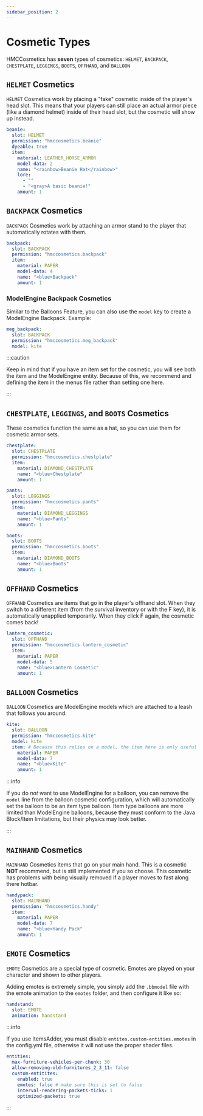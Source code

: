 ```yaml
---
sidebar_position: 2
---
```


# Cosmetic Types

HMCCosmetics has **seven** types of cosmetics: `HELMET`, `BACKPACK`, `CHESTPLATE`, `LEGGINGS`, `BOOTS`, `OFFHAND`, and `BALLOON`

## `HELMET` Cosmetics

`HELMET` Cosmetics work by placing a "fake" cosmetic inside of the player's head slot. This means that your players can still place an actual armor piece (like a diamond helmet) inside of their head slot, but the cosmetic will show up instead. 

```yaml
beanie:
  slot: HELMET
  permission: "hmccosmetics.beanie"
  dyeable: true
  item:
    material: LEATHER_HORSE_ARMOR
    model-data: 2
    name: "<rainbow>Beanie Hat</rainbow>"
    lore:
      - ""
      - "<gray>A basic beanie!"
    amount: 1
```

## `BACKPACK` Cosmetics
`BACKPACK` Cosmetics work by attaching an armor stand to the player that automatically rotates with them. 

```yaml
backpack:
  slot: BACKPACK
  permission: "hmccosmetics.backpack"
  item:
    material: PAPER
    model-data: 4
    name: "<blue>Backpack"
    amount: 1
```


### ModelEngine Backpack Cosmetics

Similar to the Balloons Feature, you can also use the `model` key to create a ModelEngine Backpack.
Example:
```yaml
meg_backpack:
  slot: BACKPACK
  permission: "hmccosmetics.meg_backpack"
  model: kite
```

:::caution

Keep in mind that if you have an item set for the cosmetic, you will see both the item and the ModelEngine entity.
Because of this, we recommend and defining the item in the menus file rather than setting one here.

:::

## `CHESTPLATE`, `LEGGINGS`, and `BOOTS` Cosmetics

These cosmetics function the same as a hat, so you can use them for cosmetic armor sets.

```yaml
chestplate:
  slot: CHESTPLATE
  permission: "hmccosmetics.chestplate"
  item:
    material: DIAMOND_CHESTPLATE
    name: "<blue>Chestplate"
    amount: 1
```
```yaml
pants:
  slot: LEGGINGS
  permission: "hmccosmetics.pants"
  item:
    material: DIAMOND_LEGGINGS
    name: "<blue>Pants"
    amount: 1
```
```yaml
boots:
  slot: BOOTS
  permission: "hmccosmetics.boots"
  item:
    material: DIAMOND_BOOTS
    name: "<blue>Boots"
    amount: 1
```

## `OFFHAND` Cosmetics
`OFFHAND` Cosmetics are items that go in the player's offhand slot. When they switch to a different item (from the survival inventory or with the F key), it is automatically unapplied temporarily. When they click F again, the cosmetic comes back!

```yaml
lantern_cosmetic:
  slot: OFFHAND
  permission: "hmccosmetics.lantern_cosmetic"
  item:
    material: PAPER
    model-data: 5
    name: "<blue>Lantern Cosmetic"
    amount: 1
```

## `BALLOON` Cosmetics

`BALLOON` Cosmetics are ModelEngine models which are attached to a leash that follows you around.

```yaml
kite:
  slot: BALLOON
  permission: "hmccosmetics.kite"
  model: kite
  item: # Because this relies on a model, the item here is only useful if you add it to a GUI. 
    material: PAPER
    model-data: 7
    name: "<blue>Kite"
    amount: 1
```

:::info

If you do *not* want to use ModelEngine for a balloon, you can remove the `model` line from the balloon cosmetic configuration, which will
automatically set the balloon to be an item type balloon. Item type balloons are more limited than ModelEngine balloons, because they must
conform to the Java Block/Item limitations, but their physics may look better.

:::

## `MAINHAND` Cosmetics

`MAINHAND` Cosmetics items that go on your main hand. This is a cosmetic **NOT** recommend, but is still implemented if you so choose. This cosmetic has problems with being visually removed if a player moves to fast along there hotbar. 

```yaml
handypack:
  slot: MAINHAND
  permission: "hmccosmetics.handy"
  item: 
    material: PAPER
    model-data: 7
    name: "<blue>Handy Pack"
    amount: 1
```

## `EMOTE` Cosmetics

`EMOTE` Cosmetics are a special type of cosmetic. Emotes are played on your character and shown to other players.

Adding emotes is extremely simple, you simply add the `.bbmodel` file with the emote animation to the `emotes` folder, and then configure it like so:

```yaml
handstand:
  slot: EMOTE
  animation: handstand
```

:::info

If you use ItemsAdder, you must disable `entites.custom-entities.emotes` in the config.yml file, otherwise it will not use the proper shader files.

```yaml
entities:
  max-furniture-vehicles-per-chunk: 30
  allow-removing-old-furnitures_2_3_11: false
  custom-entitites:
    enabled: true
    emotes: false # make sure this is set to false
    interval-rendering-packets-ticks: 1
    optimized-packets: true
```

:::
